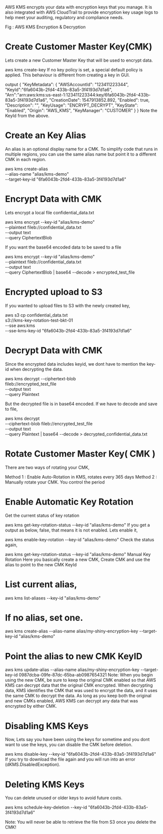 AWS KMS encrypts your data with encryption keys that you manage. It is also integrated with AWS CloudTrail to provide encryption key usage logs to help meet your auditing, regulatory and compliance needs.


Fig : AWS KMS Encryption & Decryption



# Create Customer Master Key(CMK)
Lets create a new Customer Master Key that will be used to encrypt data.

aws kms create-key
If no key policy is set, a special default policy is applied. This behaviour is different from creating a key in GUI.

output
{
    "KeyMetadata": {
        "AWSAccountId": "123411223344",
        "KeyId":"6fa6043b-2fd4-433b-83a5-3f4193d7d1a6",
        "Arn":"arn:aws:kms:us-east-1:123411223344:key/6fa6043b-2fd4-433b-83a5-3f4193d7d1a6",
        "CreationDate": 1547913852.892,
        "Enabled": true,
        "Description": "",
        "KeyUsage": "ENCRYPT_DECRYPT",
        "KeyState": "Enabled",
        "Origin": "AWS_KMS",
        "KeyManager": "CUSTOMER"
    }
}
Note the KeyId from the above.

# Create an Key Alias
An alias is an optional display name for a CMK. To simplify code that runs in multiple regions, you can use the same alias name but point it to a different CMK in each region.

aws kms create-alias \
    --alias-name "alias/kms-demo" \
    --target-key-id "6fa6043b-2fd4-433b-83a5-3f4193d7d1a6"
# Encrypt Data with CMK
Lets encrypt a local file confidential_data.txt

aws kms encrypt --key-id "alias/kms-demo" \
    --plaintext fileb://confidential_data.txt \
    --output text \
    --query CiphertextBlob

If you want the base64 encoded data to be saved to a file

aws kms encrypt --key-id "alias/kms-demo" \
    --plaintext fileb://confidential_data.txt \
    --output text \
    --query CiphertextBlob | base64 --decode > encrypted_test_file

# Encrypted upload to S3
If you wanted to upload files to S3 with the newly created key,

aws s3 cp confidential_data.txt \
    s3://kms-key-rotation-test-bkt-01 \
    --sse aws:kms \
    --sse-kms-key-id "6fa6043b-2fd4-433b-83a5-3f4193d7d1a6"

# Decrypt Data with CMK
Since the encrypted data includes keyid, we dont have to mention the key-id when decrypting the data.

aws kms decrypt --ciphertext-blob \
    fileb://encrypted_test_file \
    --output text \
    --query Plaintext

But the decrypted file is in base64 encoded. If we have to decode and save to file,

aws kms decrypt \
    --ciphertext-blob fileb://encrypted_test_file \
    --output text \
    --query Plaintext | base64 --decode > decrypted_confidential_data.txt

# Rotate Customer Master Key( CMK )
There are two ways of rotating your CMK,

Method 1 : Enable Auto-Rotation in KMS, rotates every 365 days
Method 2 : Manually rotate your CMK. You control the period

# Enable Automatic Key Rotation
Get the current status of key rotation

aws kms get-key-rotation-status --key-id "alias/kms-demo"
If you get a output as below, false, that means it is not enabled. Lets enable it,

aws kms enable-key-rotation --key-id "alias/kms-demo"
Check the status again,

aws kms get-key-rotation-status --key-id "alias/kms-demo"
Manual Key Rotation
Here you basically create a new CMK, Create CMK and use the alias to point to the new CMK KeyId 

# List current alias,
aws kms list-aliases --key-id "alias/kms-demo"

# If no alias, set one.
aws kms create-alias --alias-name alias/my-shiny-encryption-key --target-key-id "alias/kms-demo"

# Point the alias to new CMK KeyID
aws kms update-alias --alias-name alias/my-shiny-encryption-key --target-key-id 0987dcba-09fe-87dc-65ba-ab0987654321
Note: When you begin using the new CMK, be sure to keep the original CMK enabled so that AWS KMS can decrypt data that the original CMK encrypted. When decrypting data, KMS identifies the CMK that was used to encrypt the data, and it uses the same CMK to decrypt the data. As long as you keep both the original and new CMKs enabled, AWS KMS can decrypt any data that was encrypted by either CMK.

# Disabling KMS Keys
Now, Lets say you have been using the keys for sometime and you dont want to use the keys, you can disable the CMK before deletion.

aws kms disable-key --key-id "6fa6043b-2fd4-433b-83a5-3f4193d7d1a6"
If you try to download the file again and you will run into an error (dKMS.DisabledException).

# Deleting KMS Keys
You can delete unused or older keys to avoid future costs.

aws kms schedule-key-deletion --key-id "6fa6043b-2fd4-433b-83a5-3f4193d7d1a6"

Note: You will never be able to retrieve the file from S3 once you delete the CMK!
